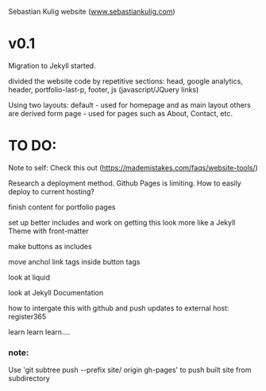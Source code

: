 Sebastian Kulig website (www.sebastiankulig.com)


# v0.1

Migration to Jekyll started.

divided the website code by repetitive sections:
head, google analytics, header, portfolio-last-p, footer, js (javascript/JQuery links)

Using two layouts:
default - used for homepage and as main layout others are derived form
page - used for pages such as About, Contact, etc.


# TO DO:

Note to self: Check this out
(https://mademistakes.com/faqs/website-tools/)

Research a deployment method. Github Pages is limiting. How to easily deploy to current hosting?

finish content for portfolio pages

set up better includes and work on getting this look more like a Jekyll Theme with front-matter

make buttons as includes

move anchol link tags inside button tags

look at liquid

look at Jekyll Documentation

how to intergate this with github and push updates to external host: register365

learn learn learn....

### note:
Use 'git subtree push --prefix site/ origin gh-pages' to push built site from subdirectory